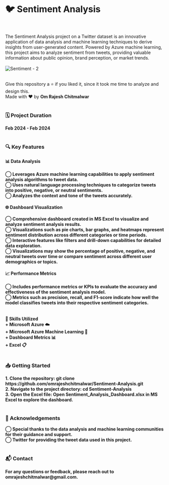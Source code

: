 <H1>🐦 Sentiment Analysis </H1>
<br>

The Sentiment Analysis project on a Twitter dataset is an innovative application of data analysis and machine learning techniques to derive insights from user-generated content. Powered by Azure machine learning, this project aims to analyze sentiment from tweets, providing valuable information about public opinion, brand perception, or market trends.
<br>
<br>
![Sentiment - 2](https://github.com/omrajeshchitmalwar/Sentiment-Analysis/assets/92293388/8909281a-e8c2-45cb-99e8-9df1080decf0)

<br>
Give this repository a ⭐ if you liked it, since it took me time to analyze and design this.<br>
Made with ❤️ by <b>Om Rajesh Chitmalwar<b>
<br>
<br>
<h3>🗓️ Project Duration</h3>
Feb 2024 - Feb 2024
<br>
<br>
<h3>🔍 Key Features</h3>
<h4>📊 Data Analysis</h4>
◯ Leverages Azure machine learning capabilities to apply sentiment analysis algorithms to tweet data.<br>
◯ Uses natural language processing techniques to categorize tweets into positive, negative, or neutral sentiments.<br>
◯ Analyzes the context and tone of the tweets accurately.<br>
<h4>🌐 Dashboard Visualization</h4>
◯ Comprehensive dashboard created in MS Excel to visualize and analyze sentiment analysis results.<br>
◯ Visualizations such as pie charts, bar graphs, and heatmaps represent sentiment distribution across different categories or time periods.<br>
◯ Interactive features like filters and drill-down capabilities for detailed data exploration.<br>
◯ Visualizations may show the percentage of positive, negative, and neutral tweets over time or compare sentiment across different user demographics or topics.<br>
<h4>📈 Performance Metrics</h4>
◯ Includes performance metrics or KPIs to evaluate the accuracy and effectiveness of the sentiment analysis model.<br>
◯ Metrics such as precision, recall, and F1-score indicate how well the model classifies tweets into their respective sentiment categories.<br>
<br> 
<br>  
💼 Skills Utilized<br>
+ Microsoft Azure ☁️<br>
+ Microsoft Azure Machine Learning 🤖<br>
+ Dashboard Metrics 📊<br>
+ Excel 📋<br>

<br>  
<h3>📥 Getting Started</h3>
1. Clone the repository: git clone https://github.com/omrajeshchitmalwar/Sentiment-Analysis.git<br>
2. Navigate to the project directory: cd Sentiment-Analysis<br>
3. Open the Excel file: Open Sentiment_Analysis_Dashboard.xlsx in MS Excel to explore the dashboard.<br>

<br>
<h3>🌟 Acknowledgements</h3>
◯ Special thanks to the data analysis and machine learning communities for their guidance and support.<br>
◯ Twitter for providing the tweet data used in this project.<br>
<br>
<h3>📬 Contact</h3>
For any questions or feedback, please reach out to omrajeshchitmalwar@gmail.com.



